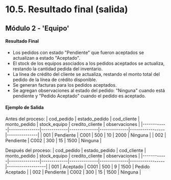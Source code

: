 # 10.5. Resultado final (salida)

## Módulo 2 - 'Equipo'
#### Resultado Final
- Los pedidos con estado "Pendiente" que fueron aceptados se actualizan a estado "Aceptado".
- El stock de los equipos asociados a los pedidos aceptados se actualiza, restando la cantidad pedida del inventario.
- La línea de crédito del cliente se actualiza, restando el monto total del pedido de la línea de crédito disponible.
- Se generan facturas para los pedidos aceptados.
- Se agregan observaciones al estado del pedido: "Ninguna" cuando está pendiente y "Pedido Aceptado" cuando el pedido es aceptado.

#### Ejemplo de Salida
Antes del proceso:
| cod_pedido | estado_pedido | cod_cliente | monto_pedido | stock_equipo | credito_cliente | observaciones |
|------------|---------------|-------------|--------------|--------------|-----------------|---------------|
| 001        | Pendiente     | C001        | 500          | 10           | 2000            | Ninguna       |
| 002        | Pendiente     | C002        | 300          | 15           | 1500            | Ninguna       |

Después del proceso:
| cod_pedido | estado_pedido | cod_cliente | monto_pedido | stock_equipo | credito_cliente | observaciones     |
|------------|---------------|-------------|--------------|--------------|-----------------|-------------------|
| 001        | Aceptado      | C001        | 500          | 9            | 1500            | Pedido Aceptado   |
| 002        | Pendiente     | C002        | 300          | 15           | 1500            | Ninguna           |

